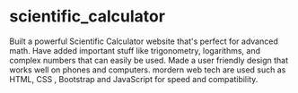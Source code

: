 # scientific_calculator

Built a powerful Scientific Calculator website that's perfect for advanced math. 
Have added important stuff like trigonometry, logarithms, and complex numbers that can easily be used.
Made a user friendly design that works well on phones and computers.
mordern web tech are used such as HTML, CSS , Bootstrap and  JavaScript for speed and compatibility.
